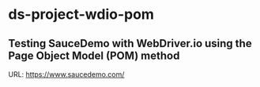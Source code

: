 # ds-project-wdio-pom

## Testing SauceDemo with WebDriver.io using the Page Object Model (POM) method
URL: https://www.saucedemo.com/